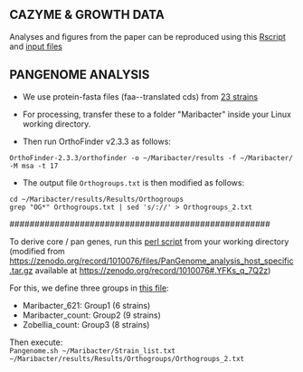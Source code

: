 ## CAZYME & GROWTH DATA

Analyses and figures from the paper can be reproduced using this [Rscript](./code/Maribacter.R) and [input files](./data/Rstats) 

## PANGENOME ANALYSIS 

- We use protein-fasta files (faa--translated cds) from [23 strains](./data/pangenome_faa)

- For processing, transfer these to a folder "Maribacter" inside your Linux working directory.  

- Then run OrthoFinder v2.3.3 as follows:  

`OrthoFinder-2.3.3/orthofinder -o ~/Maribacter/results -f ~/Maribacter/ -M msa -t 17`

- The output file `Orthogroups.txt` is then modified as follows:

`cd ~/Maribacter/results/Results/Orthogroups`  
`grep "OG*" Orthogroups.txt | sed 's/://' > Orthogroups_2.txt`

####################################################

To derive core / pan genes, run this [perl script](./code/Pangenome.sh) from your working directory    
(modified from https://zenodo.org/record/1010076/files/PanGenome_analysis_host_specific.tar.gz available at https://zenodo.org/record/1010076#.YFKs_q_7Q2z)

For this, we define three groups in [this file](./data/Strain_list.txt):
- Maribacter_621: Group1 (6 strains)
- Maribacter_count: Group2 (9 strains)
- Zobellia_count: Group3 (8 strains)

Then execute:   
`Pangenome.sh ~/Maribacter/Strain_list.txt ~/Maribacter/results/Results/Orthogroups/Orthogroups_2.txt`
